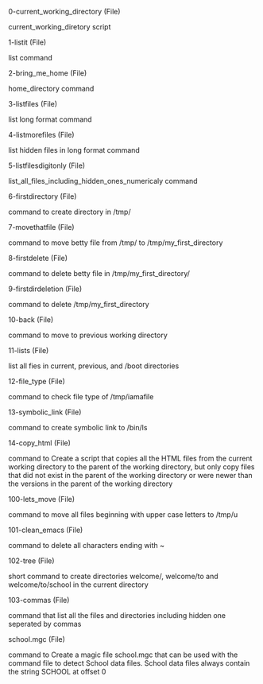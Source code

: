 0-current_working_directory
(File)
	
current_working_diretory script

1-listit
(File)
	
list command

2-bring_me_home
(File)
	
home_directory command

3-listfiles
(File)
	
list long format command
	
4-listmorefiles
(File)
	
list hidden files in long format command
	
5-listfilesdigitonly
(File)
	
list_all_files_including_hidden_ones_numericaly command
	
6-firstdirectory
(File)
	
command to create directory in /tmp/
	
7-movethatfile
(File)
	
command to move betty file from /tmp/ to /tmp/my_first_directory
	
8-firstdelete
(File)
	
command to delete betty file in /tmp/my_first_directory/
	
9-firstdirdeletion
(File)
	
command to delete /tmp/my_first_directory

10-back
(File)
	
command to move to previous working directory

11-lists
(File)
	
list all fies in current, previous, and /boot directories
	
12-file_type
(File)
	
command to check file type of /tmp/iamafile
	
13-symbolic_link
(File)
	
command to create symbolic link to /bin/ls

14-copy_html
(File)

command to Create a script that copies all the HTML files from the current working directory to the parent of the working directory, but only copy files that did not exist in the parent of the working directory or were newer than the versions in the parent of the working directory

100-lets_move
(File)
	
command to move all files beginning with upper case letters to /tmp/u
	
101-clean_emacs
(File)
	
command to delete all characters ending with ~
	
102-tree
(File)
	
short command to create directories welcome/, welcome/to and welcome/to/school in the current directory

103-commas
(File)
	
command that list all the files and directories including hidden one seperated by commas

school.mgc
(File)

 command to Create a magic file school.mgc that can be used with the command file to detect School data files. School data files always contain the string SCHOOL at offset 0
